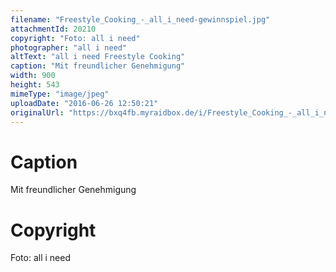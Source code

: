 ```yaml
---
filename: "Freestyle_Cooking_-_all_i_need-gewinnspiel.jpg"
attachmentId: 20210
copyright: "Foto: all i need"
photographer: "all i need"
altText: "all i need Freestyle Cooking"
caption: "Mit freundlicher Genehmigung"
width: 900
height: 543
mimeType: "image/jpeg"
uploadDate: "2016-06-26 12:50:21"
originalUrl: "https://bxq4fb.myraidbox.de/i/Freestyle_Cooking_-_all_i_need-gewinnspiel.jpg"
---
```


# Caption

Mit freundlicher Genehmigung

# Copyright

Foto: all i need
